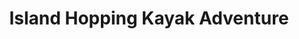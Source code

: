 ---
image: "https://cdn.filestackcontent.com/jOjCvQxQyGVgBWZQzir3/convert?cache=true&compress=true&quality=90&w=1000&fit=max"
title: Island Hopping Kayak Adventure
infose: 8am $49.99pp Special price
link: "https://fareharbor.com/embeds/book/kayakingparguera/items/101308/calendar/2025/10/?asn=fhdn&asn-ref=turisteandoenpuertorico&ref=turisteandoenpuertorico&marketplace=yes&flow=no&full-items=yes"
---